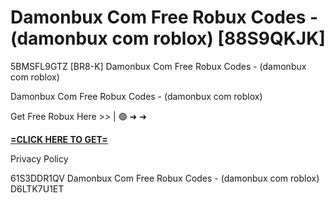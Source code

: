 # Damonbux Com Free Robux Codes - (damonbux com roblox) [88S9QKJK]

5BMSFL9GTZ [BR8-K] Damonbux Com Free Robux Codes - (damonbux com roblox)

Damonbux Com Free Robux Codes - (damonbux com roblox)

Get Free Robux Here >> | 🟢 ➜ ➜ 

**[=CLICK HERE TO GET=](https://www.google.com/url?q=https%3A%2F%2Fappbitly.com%2FLfnyn)**

Privacy Policy

 61S3DDR1QV Damonbux Com Free Robux Codes - (damonbux com roblox) D6LTK7U1ET

